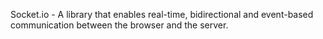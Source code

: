 Socket.io - A library that enables real-time, bidirectional and event-based communication between the browser and the server.
